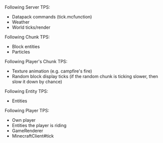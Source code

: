 Following Server TPS:
- Datapack commands (tick.mcfunction)
- Weather
- World ticks/render

Following Chunk TPS:
- Block entities
- Particles

Following Player's Chunk TPS:
- Texture animation (e.g. campfire's fire)
- Random block display ticks (if the random chunk is ticking slower, then slow it down by chance)

Following Entity TPS:
- Entities

Following Player TPS:
- Own player
- Entities the player is riding
- GameRenderer
- MinecraftClient#tick

